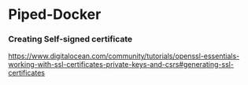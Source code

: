 # Piped-Docker

### Creating Self-signed certificate

https://www.digitalocean.com/community/tutorials/openssl-essentials-working-with-ssl-certificates-private-keys-and-csrs#generating-ssl-certificates


